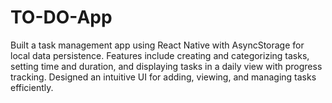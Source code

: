 # TO-DO-App
Built a task management app using React Native with AsyncStorage for local data persistence. Features  include creating and categorizing tasks, setting time and duration, and displaying tasks in a daily view  with progress tracking. Designed an intuitive UI for adding, viewing, and managing tasks efficiently.
